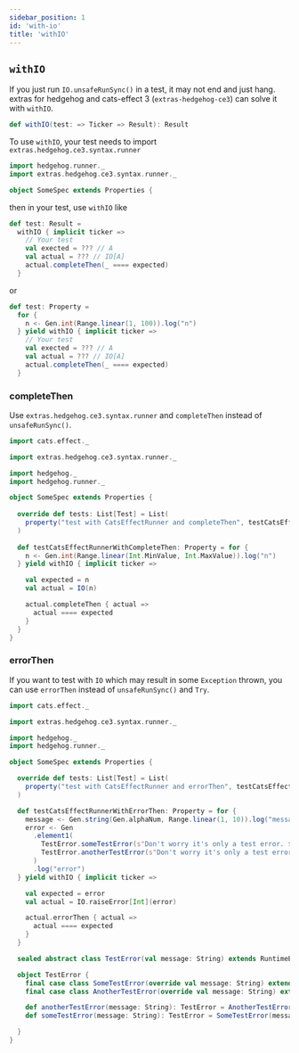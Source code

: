 ```yaml
---
sidebar_position: 1
id: 'with-io'
title: 'withIO'
---
```


## `withIO`

If you just run `IO.unsafeRunSync()` in a test, it may not end and just hang. extras for hedgehog and cats-effect 3 (`extras-hedgehog-ce3`) can solve it with `withIO`.

```scala
def withIO(test: => Ticker => Result): Result
```

To use `withIO`, your test needs to import `extras.hedgehog.ce3.syntax.runner`
```scala
import hedgehog.runner._
import extras.hedgehog.ce3.syntax.runner._

object SomeSpec extends Properties {
```
then in your test, use `withIO` like
```scala {2}
def test: Result = 
  withIO { implicit ticker =>
    // Your test
    val exected = ??? // A
    val actual = ??? // IO[A]
    actual.completeThen(_ ==== expected)
  }
```
or
```scala {4}
def test: Property =
  for {
    n <- Gen.int(Range.linear(1, 100)).log("n")
  } yield withIO { implicit ticker =>
    // Your test
    val exected = ??? // A
    val actual = ??? // IO[A]
    actual.completeThen(_ ==== expected)
  }
```


### completeThen
Use `extras.hedgehog.ce3.syntax.runner` and `completeThen` instead of `unsafeRunSync()`.

```scala {8,16,21-23}
import cats.effect._

import extras.hedgehog.ce3.syntax.runner._

import hedgehog._
import hedgehog.runner._

object SomeSpec extends Properties {
  
  override def tests: List[Test] = List(
    property("test with CatsEffectRunner and completeThen", testCatsEffectRunnerWithCompleteThen)
  )
  
  def testCatsEffectRunnerWithCompleteThen: Property = for {
    n <- Gen.int(Range.linear(Int.MinValue, Int.MaxValue)).log("n")
  } yield withIO { implicit ticker =>

    val expected = n
    val actual = IO(n)

    actual.completeThen { actual =>
      actual ==== expected
    }
  }
}

```

### errorThen
If you want to test with `IO` which may result in some `Exception` thrown, you can use `errorThen` instead of `unsafeRunSync()` and `Try`.

```scala {8,22,27-29}
import cats.effect._

import extras.hedgehog.ce3.syntax.runner._

import hedgehog._
import hedgehog.runner._

object SomeSpec extends Properties {

  override def tests: List[Test] = List(
    property("test with CatsEffectRunner and errorThen", testCatsEffectRunnerWithErrorThen)
  )

  def testCatsEffectRunnerWithErrorThen: Property = for {
    message <- Gen.string(Gen.alphaNum, Range.linear(1, 10)).log("message")
    error <- Gen
      .element1(
        TestError.someTestError(s"Don't worry it's only a test error. $message"),
        TestError.anotherTestError(s"Don't worry it's only a test error. $message")
      )
      .log("error")
  } yield withIO { implicit ticker =>

    val expected = error
    val actual = IO.raiseError[Int](error)

    actual.errorThen { actual =>
      actual ==== expected
    }
  }

  sealed abstract class TestError(val message: String) extends RuntimeException(message)

  object TestError {
    final case class SomeTestError(override val message: String) extends TestError(message)
    final case class AnotherTestError(override val message: String) extends TestError(message)

    def anotherTestError(message: String): TestError = AnotherTestError(message)
    def someTestError(message: String): TestError = SomeTestError(message)

  }
}
```
